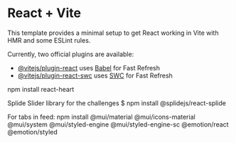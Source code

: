 # React + Vite

This template provides a minimal setup to get React working in Vite with HMR and some ESLint rules.

Currently, two official plugins are available:

- [@vitejs/plugin-react](https://github.com/vitejs/vite-plugin-react/blob/main/packages/plugin-react/README.md) uses [Babel](https://babeljs.io/) for Fast Refresh
- [@vitejs/plugin-react-swc](https://github.com/vitejs/vite-plugin-react-swc) uses [SWC](https://swc.rs/) for Fast Refresh

npm install react-heart

Splide Slider library for the challenges
$ npm install @splidejs/react-splide

For tabs in feed:
npm install @mui/material @mui/icons-material @mui/system @mui/styled-engine @mui/styled-engine-sc @emotion/react @emotion/styled
